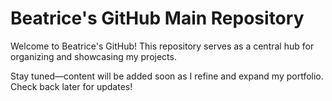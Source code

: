 # Beatrice's GitHub Main Repository

Welcome to Beatrice's GitHub! This repository serves as a central hub for organizing and showcasing my projects. 

Stay tuned—content will be added soon as I refine and expand my portfolio. Check back later for updates!
